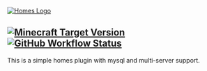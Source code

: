 [![Homes Logo](https://user-images.githubusercontent.com/105560158/169387489-324b99b5-4577-4502-a3fb-c1f44fb6143c.png)](https://github.com/daniel-devel/homes)

[![Minecraft Target Version](https://img.shields.io/badge/Minecraft-Spigot%201.18.x-blue?logoColor=white&logo=minetest&style=flat-square)](#)
[![GitHub Workflow Status](https://img.shields.io/github/workflow/status/daniel-devel/homes/Maven%20Build?label=Build&logo=github&style=flat-square)](https://github.com/daniel-devel/homes/actions/workflows/maven.yml)
-
This is a simple homes plugin with mysql and multi-server support.
